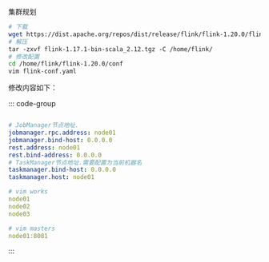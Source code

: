 集群规划

```bash
# 下载
wget https://dist.apache.org/repos/dist/release/flink/flink-1.20.0/flink-1.20.0-bin-scala_2.12.tgz
# 解压
tar -zxvf flink-1.17.1-bin-scala_2.12.tgz -C /home/flink/
# 修改配置
cd /home/flink/flink-1.20.0/conf
vim flink-conf.yaml
```

修改内容如下：

::: code-group
```yaml [flink-conf.yaml]

# JobManager节点地址.
jobmanager.rpc.address: node01
jobmanager.bind-host: 0.0.0.0
rest.address: node01
rest.bind-address: 0.0.0.0
# TaskManager节点地址.需要配置为当前机器名
taskmanager.bind-host: 0.0.0.0
taskmanager.host: node01
```

```yaml [works]
# vim works
node01
node02
node03
```

```yaml [masters]
# vim masters
node01:8081
```
:::

